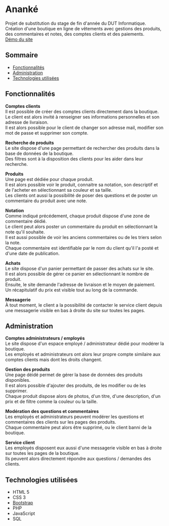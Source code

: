 # Ananké
Projet de substitution du stage de fin d'année du DUT Informatique.  
Création d'une boutique en ligne de vêtements avec gestions des produits, des commentaires et notes, des comptes clients et des paiements.  
[Démo du site](https://ananke.minarox.fr/)

## Sommaire
* [Fonctionnalités](https://gitlab.com/dut-info/web/ananke#fonctionnalit%C3%A9s)
* [Administration](https://gitlab.com/dut-info/web/ananke#administration)
* [Technologies utilisées](https://gitlab.com/dut-info/web/ananke#technologies-utilis%C3%A9es)

## Fonctionnalités
**Comptes clients**  
Il est possible de créer des comptes clients directement dans la boutique.  
Le client est alors invité à renseigner ses informations personnelles et son adresse de livraison.  
Il est alors possible pour le client de changer son adresse mail, modifier son mot de passe et supprimer son compte.  

**Recherche de produits**  
Le site dispose d'une page permettant de rechercher des produits dans la base de données de la boutique.  
Des filtres sont à la disposition des clients pour les aider dans leur recherche.  

**Produits**  
Une page est dédiée pour chaque produit.  
Il est alors possible voir le produit, connaitre sa notation, son descriptif et de l'acheter en sélectionnant sa couleur et sa taille.  
Les clients ont aussi la possibilité de poser des questions et de poster un commentaire du produit avec une note.  

**Notation**  
Comme indiqué précédement, chaque produit dispose d'une zone de commentaire dédié.  
Le client peut alors poster un commentaire du produit en sélectionnant la note qu'il souhaite.  
Il est aussi possible de voir les anciens commentaires ou de les triers selon la note.  
Chaque commentaire est identifiable par le nom du client qu'il l'a posté et d'une date de publication.  

**Achats**  
Le site dispose d'un panier permettant de passer des achats sur le site.  
Il est alors possible de gérer ce panier en sélectionnant le nombre de produit.  
Ensuite, le site demande l'adresse de livraison et le moyen de paiement.  
Un récapitulatif du prix est visible tout au long de la commande.  

**Messagerie**  
À tout moment, le client a la possibilité de contacter le service client depuis une messagerie visible en bas à droite du site sur toutes les pages.  

## Administration
**Comptes administrateurs / employés**  
Le site dispose d'un espace employé / administrateur dédié pour modérer la boutique.  
Les employés et administrateurs ont alors leur propre compte similaire aux comptes clients mais dont les droits changent.  

**Gestion des produits**  
Une page déidé permet de gérer la base de données des produits disponibles.  
Il est alors possible d'ajouter des produits, de les modifier ou de les supprimer.  
Chaque produit dispose alors de photos, d'un titre, d'une description, d'un prix et de filtre comme la couleur ou la taille.  

**Modération des questions et commentaires**  
Les employés et administrateurs peuvent modérer les questions et commentaires des clients sur les pages des produits.  
Chaque commentaire peut alors être supprimé, ou le client banni de la boutique.  

**Service client**  
Les employés disposent eux aussi d'une messagerie visible en bas à droite sur toutes les pages de la boutique.  
Ils peuvent alors directement répondre aux questions / demandes des clients.  


## Technologies utilisées
* HTML 5
* CSS 3
* [Bootstrap](https://getbootstrap.com/)
* PHP
* JavaScript
* SQL